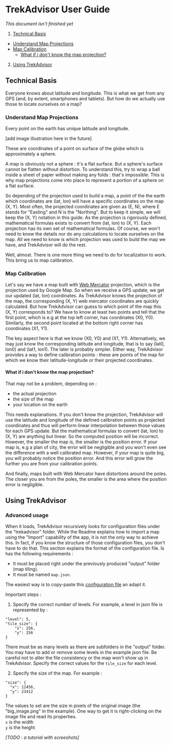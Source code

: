 # TrekAdvisor User Guide

_This document isn't finished yet_

1. [Technical Basis](#TOC-Technical-Basis)
  * [Understand Map Projections](#TOC-Understand-Map-Projection)
  * [Map Calibration](#TOC-Map-Calibration)
    * [What if i don't know the map projection?](#TOC-What-if)
2. [Using TrekAdvisor](#TOC-Using-TrekAdvisor)



## <a name="TOC-Technical-Basis"></a>Technical Basis

Everyone knows about latitude and longitude. This is what we get from any GPS (and,
by extent, smartphones and tablets).
But how do we actually use those to locate ourselves on a map?

### <a name="TOC-Understand-Map-Projection"></a>Understand Map Projections

Every point on the earth has unique latitude and longitude.

[add image illustration here in the future]

These are coordinates of a point on surface of the globe which is approximately a sphere.

A map is obviously not a sphere : it's a flat surface. But a sphere's surface cannot be
flatten without distortion. To understand this, try to wrap a ball inside a sheet of paper
without making any folds : that's impossible. This is why map projections come into place
to represent a portion of a sphere on a flat surface.

So depending of the projection used to build a map, a point of the the earth which
coordinates are (lat, lon) will have a specific coordinates on the map (X, Y). Most often,
the projected coordinates are given as (E, N), where E stands for "Easting" and N is the
"Northing". But to keep it simple, we will keep the (X, Y) notation in this guide.
As the projection is rigorously defined, mathematical formulas exists to convert
from (lat, lon) to (X, Y). Each projection has its own set of mathematical formulas.
Of course, we won't need to know the details nor do any calculations to locate ourselves
on the map. All we need to know is which projection was used to build the map we
have, and TrekAdvisor will do the rest.<p>
Well, almost. There is one more thing we need to do for localization to work. This
bring us to map calibration.

### <a name="TOC-Map-Calibration"></a>Map Calibration

Let's say we have a map built with [Web Mercator](https://en.wikipedia.org/wiki/Web_Mercator)
projection, which is the projection used by Google Map. So when we receive a GPS
update, we get our updated (lat, lon) coordinates. As TrekAdvisor knows the projection
of the map, the corresponding (X, Y) web mercator coordinates are quickly calculated.
But how TrekAdvisor can guess to which point of the map this (X, Y) corresponds to?
We have to know at least two points and tell that the first point, which is e.g
at the top left corner, has coordinates (X0, Y0). Similarly, the second point located
at the bottom right corner has coordinates (X1, Y1).<p>
The key aspect here is that we know (X0, Y0) and (X1, Y1). Alternatively, we may just
know the corresponding latitude and longitude, that is to say (lat0, lon0) and
(lat1, lon1). The later is probably simpler. Either way, TrekAdvisor provides a
way to define calibration points : these are points of the map for which we know
their latitude-longitude or their projected coordinates.

#### <a name="TOC-What-if"></a>What if i don't know the map projection?

That may not be a problem, depending on :
- the actual projection
- the size of the map
- your location on the earth

This needs explanations. If you don't know the projection, TrekAdvisor will use the
latitude and longitude of the defined calibration points as projected coordinates
and thus will perform linear interpolation between those values for each GPS update.
But the mathematical formulas to convert (lat, lon) to (X, Y) are anything but linear.
So the computed position will be incorrect. However, the smaller the map is, the smaller
is the position error. If your map is, e.g a plan of city, the error will be negligible
and you won't even see the difference with a well calibrated map. However, if your map
is quite big, you will probably notice the position error. And this error will grow
the further you are from your calibration points.<p>
And finally, maps built with Web Mercator have distortions around the poles. The closer you
are from the poles, the smaller is the area where the position error is negligible.<p>

## <a name="TOC-Using-TrekAdvisor"></a>Using TrekAdvisor

### <a name="TOC-Configure-the-map"></a>Advanced usage

When it loads, TrekAdvisor recursively looks for configuration files under the "trekadvisor" folder.
While the Readme explains how to import a map using the "Import" capability of the app, it is not
 the only way to achieve this. In fact, if you know the structure of those configuration files, you
 don't have to do that.
This section explains the format of the configuration file. Is has the following requirements :

* It must be placed right under the previously produced "output" folder (map tiling).
* It must be named `map.json`.

The easiest way is to copy-paste this [configuration
file](app/src/main/assets/map-example/map.json) an adapt it.

Important steps :

1. Specify the correct number of levels. For example, a level in json file is represented by :
  ```
  "level": 5,
  "tile_size": {
      "x": 256,
      "y": 256
  }
  ```
  There must be as many levels as there are subfolders in the "output" folder. You may
  have to add or remove some levels in the example json file. Be careful not to alter
  the file consistency or the map won't show up in TrekAdvisor.
  Specify the correct values for the `tile_size` for each level.

2. Specify the size of the map. For example :
  ```
  "size": {
    "x": 12456,
    "y": 23412
  }
  ```
  The values to set are the size in pixels of the original image (the "big_image.png" in the example).
  One way to get it is right-clicking on the image file and read its properties. <br>
  `x` is the width <br>
  `y` is the height

_[TODO : a tutorial with screeshots]_